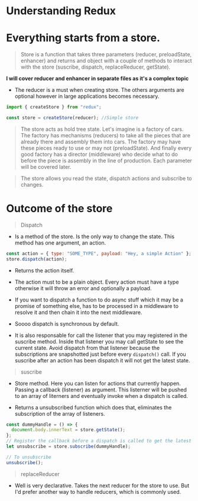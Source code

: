 # Understanding Redux

<!-- (https://media.giphy.com/media/3ohhwkXgsM2rMOyRi0/giphy.gif) -->

# Everything starts from a store.

> Store is a function that takes three parameters (reducer, preloadState, enhancer) and returns and object with a couple of methods to interact with the store (suscribe, dispatch, replaceReducer, getState).

**I will cover reducer and enhancer in separate files as it's a complex topic**

* The reducer is a must when creating store. The others arguments are optional however in large applications becomes necessary.

```javascript
import { createStore } from "redux";

const store = createStore(reducer); //Simple store
```

> The store acts as hold tree state. Let's imagine is a factory of cars. The factory has mechanisms (reducers) to take all the pieces that are already there and assembly them into cars. The factory may have these pieces ready to use or may not (preloadState). And finally every good factory has a director (middleware) who decide what to do before the piece is assembly in the line of production. Each parameter will be covered later.

> The store allows you read the state, dispatch actions and subscribe to changes.

# Outcome of the store

> Dispatch

* Is a method of the store. Is the only way to change the state. This method has one argument, an action.

```javascript
const action = { type: "SOME_TYPE", payload: "Hey, a simple Action" };
store.dispatch(action);
```

* Returns the action itself.

* The action must to be a plain object. Every action must have a type otherwise it will throw an error and optionally a payload.

* If you want to dispatch a function to do async stuff which it may be a promise of something else, has to be processed in a middleware to resolve it and then chain it into the next middleware.

* Soooo dispatch is synchronous by default.

* It is also responsable for call the listener that you may registered in the suscribe method. Inside that listener you may call getState to see the current state. Avoid dispatch from that listener because the subscriptions are snapshotted just before every `dispatch()` call. If you suscribe after an action has been dispatch it will not get the latest state.

> suscribe

* Store method. Here you can listen for actions that currently happen. Passing a callback (listener) as argument. This listerner will be pushed to an array of literners and eventually invoke when a dispatch is called.

* Returns a unsubscribed function which does that, eliminates the subscription of the array of listeners.

```javascript
const dummyHandle = () => {
  document.body.innerText = store.getState();
};
// Register the callback before a dispatch is called to get the latest state
let unsubscribe = store.subscribe(dummyHandle);

// To unsubscribe
unsubscribe();
```

> replaceReducer

* Well is very declarative. Takes the next reducer for the store to use. But I'd prefer another way to handle reducers, which is commonly used.
